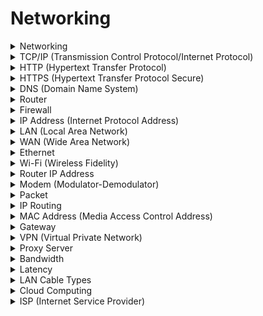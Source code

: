 

# Networking

<details>

<summary>Networking</summary>

- Networking refers to the practice of connecting computers and devices to share data and resources.

- It enables communication over the internet or local networks.

- Critical for online services and data exchange.

</details>

<details>

<summary>TCP/IP (Transmission Control Protocol/Internet Protocol)</summary>

- TCP/IP is a set of networking protocols that govern internet communication.

- TCP ensures reliable data delivery, while IP handles addressing and routing.

- The foundation of the internet.

</details>

<details>

<summary>HTTP (Hypertext Transfer Protocol)</summary>

- HTTP is a protocol for transmitting data, often used for fetching web pages in browsers.

- It uses requests and responses for data exchange between clients and servers.

- Essential for web browsing.

</details>

<details>

<summary>HTTPS (Hypertext Transfer Protocol Secure)</summary>

- HTTPS is a secure version of HTTP that encrypts data transmission.

- It ensures data privacy and integrity, critical for secure web transactions.

- Used for secure online communication.

</details>

<details>

<summary>DNS (Domain Name System)</summary>

- DNS translates human-readable domain names into IP addresses for internet communication.

- It enables users to access websites using names instead of numerical addresses.

- Critical for web navigation.

</details>

<details>

<summary>Router</summary>

- A router is a network device that forwards data between different networks.

- It directs traffic based on IP addresses and manages data flow.

- Used for internet connectivity in homes and businesses.

</details>

<details>

<summary>Firewall</summary>

- A firewall is a security system that filters network traffic to protect against unauthorized access and threats.

- It enforces access rules and monitors data packets.

- Critical for network security.

</details>

<details>

<summary>IP Address (Internet Protocol Address)</summary>

- An IP address is a numerical label assigned to devices on a network for identification and addressing.

- IPv4 and IPv6 are the two main address formats.

- Essential for data routing.

</details>

<details>

<summary>LAN (Local Area Network)</summary>

- A LAN is a network that connects devices within a limited geographical area, like a home or office.

- It enables local data sharing and device communication.

- Common in home and office networks.

</details>

<details>

<summary>WAN (Wide Area Network)</summary>

- A WAN is a network that spans a larger geographical area, often connecting LANs.

- It facilitates long-distance data transfer and internet connectivity.

- Critical for global communication.

</details>

<details>

<summary>Ethernet</summary>

- Ethernet is a widely used LAN technology that uses cables to connect devices.

- It provides reliable and high-speed data transfer within local networks.

- Common in wired LANs.

</details>

<details>

<summary>Wi-Fi (Wireless Fidelity)</summary>

- Wi-Fi is a wireless networking technology that allows devices to connect to a LAN without cables.

- It provides wireless internet access and device connectivity.

- Common in homes and public places.

</details>

<details>

<summary>Router IP Address</summary>

- A router IP address is the numerical address used to access a router's configuration settings.

- It allows users to manage network settings and security.

- Used for router setup.

</details>

<details>

<summary>Modem (Modulator-Demodulator)</summary>

- A modem converts digital data from a computer into analog signals for transmission over telephone lines (for DSL) or cable lines (for cable internet).

- It also converts incoming analog signals back into digital data.

- Critical for broadband internet access.

</details>

<details>

<summary>Packet</summary>

- A packet is a unit of data sent over a network, including the data itself and metadata like source and destination addresses.

- Data is divided into packets for efficient transmission.

- Used in all network communication.

</details>

<details>

<summary>IP Routing</summary>

- IP routing is the process of determining the best path for data packets to travel from source to destination.

- It involves routers and routing tables.

- Critical for data delivery.

</details>

<details>

<summary>MAC Address (Media Access Control Address)</summary>

- A MAC address is a unique hardware address assigned to network interfaces, like Ethernet cards.

- It's used for device identification within a network.

- Essential for device communication.

</details>

<details>

<summary>Gateway</summary>

- A gateway is a device or software that connects networks with different protocols.

- It enables data exchange between networks that use different communication standards.

- Used for internet connectivity.

</details>

<details>

<summary>VPN (Virtual Private Network)</summary>

- A VPN is a secure tunnel that encrypts and routes data over the internet, ensuring privacy and security.

- It's used to protect online communication and access restricted content.

- Critical for remote work and privacy.

</details>

<details>

<summary>Proxy Server</summary>

- A proxy server acts as an intermediary between a client and a server, forwarding requests and responses.

- It can provide anonymity and security for web browsing.

- Used for various network functions.

</details>

<details>

<summary>Bandwidth</summary>

- Bandwidth refers to the maximum data transfer rate of a network or internet connection.

- It determines how much data can be transmitted in a given time.

- Critical for fast data transfer.

</details>

<details>

<summary>Latency</summary>

- Latency is the delay in data transmission between sender and receiver.

- It's measured in milliseconds (ms) and impacts real-time communication like online gaming and video calls.

- Critical for responsive networks.

</details>

<details>

<summary>LAN Cable Types</summary>

- LAN cables, like Cat 5e and Cat 6, connect devices in wired networks.

- They vary in data transfer speed and distance capabilities.

- Used for wired LAN connections.

</details>

<details>

<summary>Cloud Computing</summary>

- Cloud computing provides on-demand access to computing resources over the internet.

- It includes services like storage, servers, and software accessed remotely.

- Common for scalable and flexible IT infrastructure.

</details>

<details>

<summary>ISP (Internet Service Provider)</summary>

- An ISP is a company that provides internet access to customers.

- It connects users to the internet via various technologies like DSL, cable, and fiber optic.

- Essential for internet connectivity.

</details>

